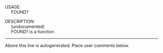 USAGE:  
&nbsp;&nbsp;&nbsp;&nbsp;&nbsp;FOUND?&nbsp;&nbsp;  
  
DESCRIPTION:  
&nbsp;&nbsp;&nbsp;&nbsp;&nbsp;(undocumented)  
&nbsp;&nbsp;&nbsp;&nbsp;&nbsp;FOUND?&nbsp;is&nbsp;a&nbsp;function&nbsp;.  
___
Above this line is autogenerated. Place user comments below.